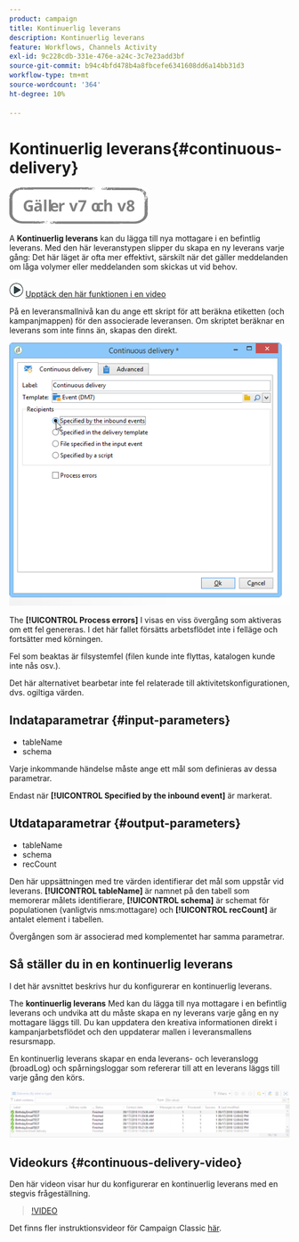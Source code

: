 ```yaml
---
product: campaign
title: Kontinuerlig leverans
description: Kontinuerlig leverans
feature: Workflows, Channels Activity
exl-id: 9c228cdb-331e-476e-a24c-3c7e23add3bf
source-git-commit: b94c4bfd478b4a8fbcefe6341608dd6a14bb31d3
workflow-type: tm+mt
source-wordcount: '364'
ht-degree: 10%

---
```


# Kontinuerlig leverans{#continuous-delivery}

![](../../assets/common.svg)

A **Kontinuerlig leverans** kan du lägga till nya mottagare i en befintlig leverans. Med den här leveranstypen slipper du skapa en ny leverans varje gång: Det här läget är ofta mer effektivt, särskilt när det gäller meddelanden om låga volymer eller meddelanden som skickas ut vid behov.

![](assets/do-not-localize/how-to-video.png) [Upptäck den här funktionen i en video](#continuous-delivery-video)

På en leveransmallnivå kan du ange ett skript för att beräkna etiketten (och kampanjmappen) för den associerade leveransen. Om skriptet beräknar en leverans som inte finns än, skapas den direkt.

![](assets/edit_diffusion_fil.png)

The **[!UICONTROL Process errors]** I visas en viss övergång som aktiveras om ett fel genereras. I det här fallet försätts arbetsflödet inte i felläge och fortsätter med körningen.

Fel som beaktas är filsystemfel (filen kunde inte flyttas, katalogen kunde inte nås osv.).

Det här alternativet bearbetar inte fel relaterade till aktivitetskonfigurationen, dvs. ogiltiga värden.

## Indataparametrar {#input-parameters}

* tableName
* schema

Varje inkommande händelse måste ange ett mål som definieras av dessa parametrar.

Endast när **[!UICONTROL Specified by the inbound event]** är markerat.

## Utdataparametrar {#output-parameters}

* tableName
* schema
* recCount

Den här uppsättningen med tre värden identifierar det mål som uppstår vid leverans. **[!UICONTROL tableName]** är namnet på den tabell som memorerar målets identifierare, **[!UICONTROL schema]** är schemat för populationen (vanligtvis nms:mottagare) och **[!UICONTROL recCount]** är antalet element i tabellen.

Övergången som är associerad med komplementet har samma parametrar.

## Så ställer du in en kontinuerlig leverans

I det här avsnittet beskrivs hur du konfigurerar en kontinuerlig leverans.

The **kontinuerlig leverans** Med kan du lägga till nya mottagare i en befintlig leverans och undvika att du måste skapa en ny leverans varje gång en ny mottagare läggs till. Du kan uppdatera den kreativa informationen direkt i kampanjarbetsflödet och den uppdaterar mallen i leveransmallens resursmapp.

En kontinuerlig leverans skapar en enda leverans- och leveranslogg (broadLog) och spårningsloggar som refererar till att en leverans läggs till varje gång den körs.

![Kontinuerlig leverans](assets/delivery_continuous.jpg)

## Videokurs {#continuous-delivery-video}

Den här videon visar hur du konfigurerar en kontinuerlig leverans med en stegvis frågeställning.

>[!VIDEO](https://video.tv.adobe.com/v/25039?quality=12)

Det finns fler instruktionsvideor för Campaign Classic [här](https://experienceleague.adobe.com/docs/campaign-classic-learn/tutorials/overview.html?lang=sv).
